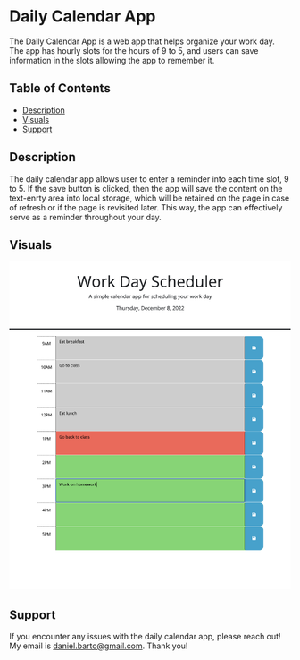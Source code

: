 # Daily Calendar App

The Daily Calendar App is a web app that helps organize your work day. The app has hourly slots for the hours of 9 to 5, and users can save information in the slots allowing the app to remember it.

## Table of Contents

- [Description](#description)
- [Visuals](#visuals)
- [Support](#support)

## Description

The daily calendar app allows user to enter a reminder into each time slot, 9 to 5. If the save button is clicked, then the app will save the content on the text-enrty area into local storage, which will be retained on the page in case of refresh or if the page is revisited later. This way, the app can effectively serve as a reminder throughout your day.

## Visuals

![Screenshot of the daily calendar app](./assets/daily-calendar-screenshot.png)

## Support

If you encounter any issues with the daily calendar app, please reach out! My email is daniel.barto@gmail.com. Thank you!
